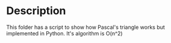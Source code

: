 # Description

This folder has a script to show how Pascal's triangle works but implemented in Python.
It's algorithm is O(n^2)
